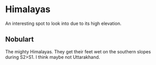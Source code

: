 # Himalayas

An interesting spot to look into due to its high elevation.

## Nobulart

The mighty Himalayas. They get their feet wet on the southern slopes during S2>S1. I think maybe not Uttarakhand.